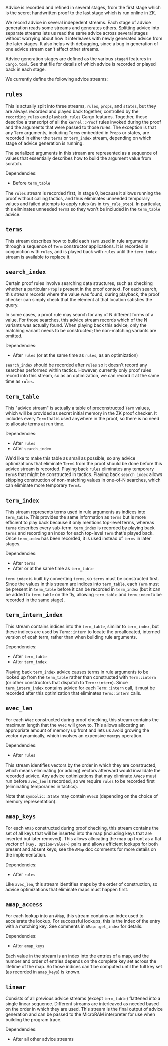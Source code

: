 Advice is recorded and refined in several stages, from the first stage which is
the secret handwritten proof to the last stage which is run online in ZK.

We record advice in several indepedent streams.  Each stage of advice
generation reads some streams and generates others.  Splitting advice into
separate streams lets us read the same advice across several stages without
worrying about how it interleaves with newly generated advice from the later
stages.  It also helps with debugging, since a bug in generation of one advice
stream can't affect other streams.

Advice generation stages are defined as the various `stageN` features in
`Cargo.toml`.  See that file for details of which advice is recorded or played
back in each stage.

We currently define the following advice streams:

## `rules`

This is actually split into three streams, `rules`, `props`, and `states`, but
they are always recorded and played back together, controlled by the
`recording_rules` and `playback_rules` Cargo features.  Together, these
describe a transcript of all the `kernel::Proof` rules invoked during the proof
and the arguments that were passed to those rules.  The exception is that any
`Term` arguments, including `Term`s embedded in `Prop`s or states, are recorded
in either the `terms` or `term_index` stream, depending on which stage of
advice generation is running.

The serialized arguments in this stream are represented as a sequence of values
that essentially describes how to build the argument value from scratch.

Dependencies:

* Before `term_table`

The `rules` stream is recorded first, in stage 0, because it allows running the
proof without calling tactics, and thus eliminates unneeded temporary values
and failed attempts to apply rules (as in `try_rule_step`).  In particular,
this eliminates unneeded `Term`s so they won't be included in the `term_table`
advice.

## `terms`

This stream describes how to build each `Term` used in rule arguments through a
sequence of `Term` constructor applications.  It is recorded in conjunction
with `rules`, and is played back with `rules` until the `term_index` stream is
available to replace it.

## `search_index`

Certain proof rules involve searching data structures, such as checking whether
a particular `Prop` is present in the proof context.  For each search, this
stream records where the value was found; during playback, the proof checker
can simply check that the element at that location satisfies the query.

In some cases, a proof rule may search for any of N different forms of a value.
For those searches, this advice stream records which of the N variants was
actually found.  When playing back this advice, only the matching variant needs
to be constructed; the non-matching variants are omitted.

Dependencies:

* After `rules` (or at the same time as `rules`, as an optimization)

`search_index` should be recorded after `rules` so it doesn't record any
searches performed within tactics.  However, currently only proof rules record
into this stream, so as an optimization, we can record it at the same time as
`rules`.

## `term_table`

This "advice stream" is actually a table of preconstructed `Term` values, which
will be provided as secret initial memory in the ZK proof checker.  It includes
every `Term` that is used anywhere in the proof, so there is no need to
allocate terms at run time.

Dependencies:

* After `rules`
* After `search_index`

We'd like to make this table as small as possible, so any advice optimizations
that eliminate `Term`s from the proof should be done before this advice stream
is recorded.  Playing back `rules` eliminates any temporary `Term`s that might
be constructed in tactics.  Playing back `search_index` allows skipping
construction of non-matching values in one-of-N searches, which can eliminate
more temporary `Term`s.

## `term_index`

This stream represents terms used in rule arguments as indices into
`term_table`.  This provides the same information as `terms` but is more
efficient to play back because it only mentions top-level terms, whereas
`terms` describes every sub-term.  `term_index` is recorded by playing back
`terms` and recording an index for each top-level `Term` that's played back.
Once `term_index` has been recorded, it is used instead of `terms` in later
stages.

Dependencies:

* After `terms`
* After or at the same time as `term_table`

`term_index` is built by converting `terms`, so `terms` must be constructed
first.  Since the values in this stream are indices into `term_table`, each
`Term` must be present in `term_table` before it can be recorded in
`term_index` (but it can be added to `term_table` on the fly, allowing
`term_table` and `term_index` to be recorded in the same stage).

## `term_intern_index`

This stream contains indices into the `term_table`, similar to `term_index`,
but these indices are used by `Term::intern` to locate the preallocated,
interned version of ecah term, rather than when building rule arguments.

Dependencies:

* After `term_table`
* After `term_index`

Playing back `term_index` advice causes terms in rule arguments to be looked up
from the `term_table` rather than constructed with `Term::intern` (or other
constructors that dispatch to `Term::intern`).  Since `term_intern_index`
contains advice for each `Term::intern` call, it must be recorded after this
optimization that eliminates `Term::intern` calls.

## `avec_len`

For each `AVec` constructed during proof checking, this stream contains the
maximum length that the `AVec` will grow to.  This allows allocating an
appropriate amount of memory up front and lets us avoid growing the vector
dynamically, which involves an expensive `memcpy` operation.

Dependencies:

* After `rules`

This stream identifies vectors by the order in which they are constructed,
which means eliminating (or adding) vectors afterward would invalidate the
recorded advice.  Any advice optimizations that may eliminate `AVec`s must run
before `avec_len` is recorded, so we require `rules` to be recorded first
(eliminating temporaries in tactics).

Note that `symbolic::State` may contain `AVec`s (depending on the choice of
memory representation).

## `amap_keys`

For each `AMap` constructed during proof checking, this stream contains the
set of all keys that will be inserted into the map (including keys that are
inserted but later removed).  This allows allocating the map up front as a flat
vector of `(Key, Option<Value>)` pairs and allows efficient lookups for both
present and absent keys; see the `AMap` doc comments for more details on the
implementation.

Dependencies:

* After `rules`

Like `avec_len`, this stream identifies maps by the order of construction, so
advice optimizations that eliminate maps must happen first.

## `amap_access`

For each lookup into an `AMap`, this stream contains an index used to
accelerate the lookup.  For successful lookups, this is the index of the entry
with a matching key.  See comments in `AMap::get_index` for details.

Dependencies:

* After `amap_keys`

Each value in the stream is an index into the entries of a map, and the number
and order of entries depends on the complete key set across the lifetime of the
map.  So those indices can't be computed until the full key set (as recorded in
`amap_keys`) is known.

## `linear`

Consists of all previous advice streams (except `term_table`) flattened into a
single linear sequence.  Different streams are interleaved as needed based on
the order in which they are used.  This stream is the final output of advice
generation and can be passed to the MicroRAM interpreter for use when building
the program trace.

Dependencies:

* After all other advice streams
